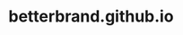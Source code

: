 # betterbrand.github.io

<flowise-fullchatbot></flowise-fullchatbot>
<script type="module">
    import Chatbot from "https://cdn.jsdelivr.net/npm/flowise-embed/dist/web.js"
    Chatbot.initFull({
        chatflowid: "b6d8a4dc-a379-4e5b-b3da-9e881657f42a",
        apiHost: "https://flowise-oi6s.onrender.com",
        theme: {
            chatWindow: {
                welcomeMessage: "Hello! This is custom welcome message",
                backgroundColor: "#ffffff",
                height: 700,
                width: 400,
                fontSize: 16,
                poweredByTextColor: "#303235",
                botMessage: {
                    backgroundColor: "#f7f8ff",
                    textColor: "#303235",
                    showAvatar: true,
                    avatarSrc: "https://raw.githubusercontent.com/zahidkhawaja/langchain-chat-nextjs/main/public/parroticon.png",
                },
                userMessage: {
                    backgroundColor: "#3B81F6",
                    textColor: "#ffffff",
                    showAvatar: true,
                    avatarSrc: "https://raw.githubusercontent.com/zahidkhawaja/langchain-chat-nextjs/main/public/usericon.png",
                },
                textInput: {
                    placeholder: "Type your question",
                    backgroundColor: "#ffffff",
                    textColor: "#303235",
                    sendButtonColor: "#3B81F6",
                }
            }
        }
    })
</script>


<!--
https://raw.githubusercontent.com/betterbrand/betterbrand.github.io/5f69880be6d48b476a915f747597e17a9727beb7/pub_img/
https://raw.githubusercontent.com/betterbrand/betterbrand.github.io/5f69880be6d48b476a915f747597e17a9727beb7/pub_img/HarrietCloseup.jpg
https://raw.githubusercontent.com/betterbrand/betterbrand.github.io/5f69880be6d48b476a915f747597e17a9727beb7/pub_img/SmartAgentSquare.jpg

---

https://raw.githubusercontent.com/betterbrand/betterbrand.github.io/5f69880be6d48b476a915f747597e17a9727beb7/pub_img/bb/
https://raw.githubusercontent.com/betterbrand/betterbrand.github.io/5f69880be6d48b476a915f747597e17a9727beb7/pub_img/bb/Hat-only.svg <br>
https://raw.githubusercontent.com/betterbrand/betterbrand.github.io/5f69880be6d48b476a915f747597e17a9727beb7/pub_img/bb/all-words.svg <br>
https://raw.githubusercontent.com/betterbrand/betterbrand.github.io/5f69880be6d48b476a915f747597e17a9727beb7/pub_img/bb/bblogo-for-twitter.svg <br>
https://raw.githubusercontent.com/betterbrand/betterbrand.github.io/5f69880be6d48b476a915f747597e17a9727beb7/pub_img/bb/betterbrand_logo.png <br>
https://raw.githubusercontent.com/betterbrand/betterbrand.github.io/5f69880be6d48b476a915f747597e17a9727beb7/pub_img/bb/favicon.ico <br>
https://raw.githubusercontent.com/betterbrand/betterbrand.github.io/5f69880be6d48b476a915f747597e17a9727beb7/pub_img/bb/horiz-treatment.png <br>
https://raw.githubusercontent.com/betterbrand/betterbrand.github.io/5f69880be6d48b476a915f747597e17a9727beb7/pub_img/bb/name-and-hat.svg <br>
https://raw.githubusercontent.com/betterbrand/betterbrand.github.io/5f69880be6d48b476a915f747597e17a9727beb7/pub_img/bb/name-only.svg <br>
https://raw.githubusercontent.com/betterbrand/betterbrand.github.io/5f69880be6d48b476a915f747597e17a9727beb7/pub_img/bb/treatment.png <br>
https://raw.githubusercontent.com/betterbrand/betterbrand.github.io/5f69880be6d48b476a915f747597e17a9727beb7/pub_img/bb/whole-treatment.svg <br>
-->

